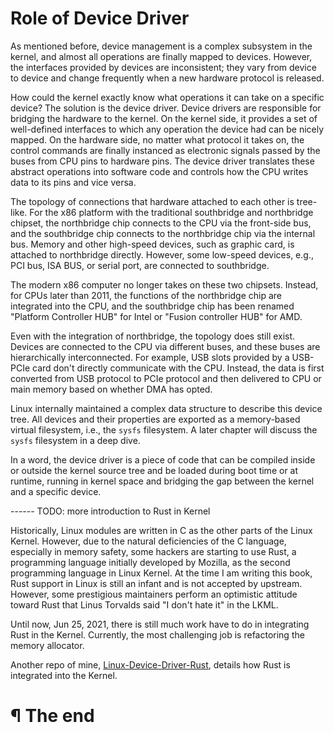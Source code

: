 # Role of Device Driver

As mentioned before, device management is a complex subsystem in the kernel,
and almost all operations are finally mapped to devices. However, the interfaces
provided by devices are inconsistent; they vary from device to device and change
frequently when a new hardware protocol is released.

How could the kernel exactly know what operations it can take on a specific
device? The solution is the device driver. Device drivers are responsible for
bridging the hardware to the kernel. On the kernel side, it provides a set of
well-defined interfaces to which any operation the device had can be nicely
mapped. On the hardware side, no matter what protocol it takes on, the control
commands are finally instanced as electronic signals passed by the buses from
CPU pins to hardware pins. The device driver translates these abstract
operations into software code and controls how the CPU writes data to its pins
and vice versa.

The topology of connections that hardware attached to each other is tree-like.
For the x86 platform with the traditional southbridge and northbridge chipset,
the northbridge chip connects to the CPU via the front-side bus, and the
southbridge chip connects to the northbridge chip via the internal bus. Memory
and other high-speed devices, such as graphic card, is attached to northbridge
directly. However, some low-speed devices, e.g., PCI bus, ISA BUS, or serial
port, are connected to southbridge.

The modern x86 computer no longer takes on these two chipsets. Instead, for
CPUs later than 2011, the functions of the northbridge chip are integrated into
the CPU, and the southbridge chip has been renamed "Platform Controller HUB"
for Intel or "Fusion controller HUB" for AMD.

Even with the integration of northbridge, the topology does still exist.
Devices are connected to the CPU via different buses, and these buses are
hierarchically interconnected. For example, USB slots provided by a USB-PCIe
card don't directly communicate with the CPU. Instead, the data is first
converted from USB protocol to PCIe protocol and then delivered to CPU or main
memory based on whether DMA has opted.

Linux internally maintained a complex data structure to describe this device
tree. All devices and their properties are exported as a memory-based virtual
filesystem, i.e., the `sysfs` filesystem. A later chapter will discuss the
`sysfs` filesystem in a deep dive.

In a word, the device driver is a piece of code that can be compiled inside or
outside the kernel source tree and be loaded during boot time or at runtime,
running in kernel space and bridging the gap between the kernel and a specific
device.

------ TODO: more introduction to Rust in Kernel

Historically, Linux modules are written in C as the other parts of the Linux
Kernel. However, due to the natural deficiencies of the C language, especially
in memory safety, some hackers are starting to use Rust, a programming language
initially developed by Mozilla, as the second programming language in Linux
Kernel. At the time I am writing this book, Rust support in Linux is still an
infant and is not accepted by upstream. However, some prestigious maintainers
perform an optimistic attitude toward Rust that Linus Torvalds said "I don't
hate it" in the LKML.

Until now, Jun 25, 2021, there is still much work have to do in integrating Rust
in the Kernel. Currently, the most challenging job is refactoring the memory
allocator.

Another repo of mine, [Linux-Device-Driver-Rust], details how Rust is integrated into the Kernel.

# ¶ The end

[Linux-Device-Driver-Rust]: https://github.com/d0u9/Linux-Device-Driver-Rust]
